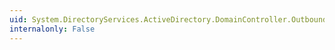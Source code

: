 ```yaml
---
uid: System.DirectoryServices.ActiveDirectory.DomainController.OutboundConnections
internalonly: False
---
```

